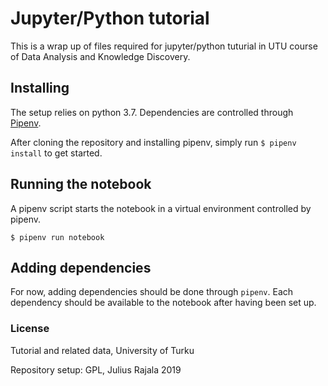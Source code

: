 # Jupyter/Python tutorial

This is a wrap up of files required for jupyter/python tuturial in UTU course of Data Analysis and Knowledge Discovery.

## Installing

The setup relies on python 3.7. Dependencies are controlled through [Pipenv](https://github.com/pypa/pipenv).

After cloning the repository and installing pipenv, simply run `$ pipenv install` to get started.

## Running the notebook

A pipenv script starts the notebook in a virtual environment controlled by pipenv.

```
$ pipenv run notebook
```

## Adding dependencies

For now, adding dependencies should be done through `pipenv`. Each dependency should be available to the notebook after having been set up.

### License

Tutorial and related data, University of Turku

Repository setup: GPL, Julius Rajala 2019
